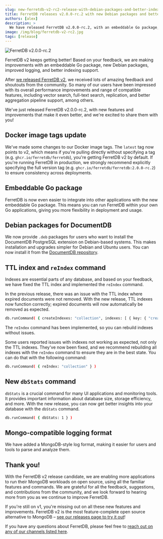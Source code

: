 ```yaml
---
slug: new-ferretdb-v2-rc2-release-with-debian-packages-and-better-indexing-support
title: FerretDB releases v2.0.0-rc.2 with new Debian packages and better indexing support
authors: [alex]
description: >
  We have released FerretDB v2.0.0-rc.2, with an embeddable Go package, new Debian packages, improved stats and logging, and better indexing support.
image: /img/blog/ferretdb-v2-rc2.jpg
tags: [release]
---
```


![FerretDB v2.0.0-rc.2](/img/blog/ferretdb-v2-rc2.jpg)

FerretDB v2 keeps getting better!
Based on your feedback, we are making improvements with an embeddable Go package, new Debian packages, improved logging, and better indexing support.

<!--truncate-->

After [we released FerretDB v2](https://blog.ferretdb.io/ferretdb-releases-v2-faster-more-compatible-mongodb-alternative/), we received lots of amazing feedback and shoutouts from the community.
So many of our users have been impressed with its overall performance improvements and range of compatible features, including vector search, full-text search, replication, and better aggregation pipeline support, among others.

We've just released FerretDB v2.0.0-rc.2, with new features and improvements that make it even better, and we're excited to share them with you!

## Docker image tags update

We've made some changes to our Docker image tags.
The `latest` tag now points to v2, which means if you're pulling directly without specifying a tag (e.g. `ghcr.io/ferretdb/ferretdb`), you're getting FerretDB v2 by default.
If you're running FerretDB in production, we strongly recommend explicitly specifying the full version tag (e.g. `ghcr.io/ferretdb/ferretdb:2.0.0-rc.2`) to ensure consistency across deployments.

## Embeddable Go package

FerretDB is now even easier to integrate into other applications with the new embeddable Go package.
This means you can run FerretDB within your own Go applications, giving you more flexibility in deployment and usage.

## Debian packages for DocumentDB

We now provide `.deb` packages for users who want to install the DocumentDB PostgreSQL extension on Debian-based systems.
This makes installation and upgrades simpler for Debian and Ubuntu users.
You can now install it from the [DocumentDB repository](https://github.com/FerretDB/documentdb/releases).

## TTL index and `reIndex` command

Indexes are essential parts of any database, and based on your feedback, we have fixed the TTL index and implemented the `reIndex` command.

In the previous release, there was an issue with the TTL index where expired documents were not removed.
With the new release, TTL indexes now function correctly; expired documents will now automatically be removed as expected.

```sh
db.runCommand( { createIndexes: "collection", indexes: [ { key: { "createdAt": 1 }, expireAfterSeconds: 3600 } ] } )
```

The `reIndex` command has been implemented, so you can rebuild indexes without issues.

Some users reported issues with indexes not working as expected, not only the TTL indexes.
They've now been fixed, and we recommend rebuilding all indexes with the `reIndex` command to ensure they are in the best state.
You can do that with the following command:

```sh
db.runCommand( { reIndex: "collection" } )
```

## New `dbStats` command

`dbStats` is a crucial command for many UI applications and monitoring tools.
It provides important information about database size, storage efficiency, and more.
With the new release, you can now get better insights into your database with the `dbStats` command.

```sh
db.runCommand( { dbStats: 1 } )
```

## Mongo-compatible logging format

We have added a MongoDB-style log format, making it easier for users and tools to parse and analyze them.

## Thank you!

With the FerretDB v2 release candidate, we are enabling more applications to run their MongoDB workloads on open source, using all the familiar features and commands.
We are grateful for all the feedback, suggestions, and contributions from the community, and we look forward to hearing more from you as we continue to improve FerretDB.

If you're still on v1, you're missing out on all these new features and improvements.
FerretDB v2 is the most feature-complete open source alternative to MongoDB – [see our releases page to try it out](https://github.com/FerretDB/FerretDB/releases)!

If you have any questions about FerretDB, please feel free to [reach out on any of our channels listed here](https://docs.ferretdb.io/#community).
